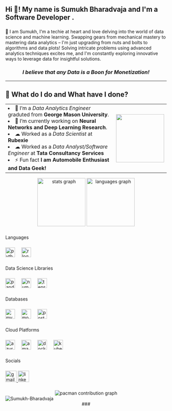 

<h2 align="left">Hi 👋! My name is Sumukh Bharadvaja and I'm a Software Developer .</h2>

###
<p>🌟 I am Sumukh, I'm a techie at heart and love delving into the world of data science and machine learning.
Swapping gears from mechanical mastery to mastering data analytics – I'm just upgrading from nuts and bolts to algorithms and data plots!
Solving intricate problems using advanced analytics techniques excites me, and I'm constantly exploring innovative ways to leverage data for insightful solutions.  </p>
<h3 align="center"><em>I believe that any Data is a Boon for Monetization!</em></h3>
<hr>


<h2 align='left'>🌱 What do I do and What have I done?</h2>

<div align="center">
<table>
<tr>
<td >



<li>🔭 I’m a <em>Data Analytics Engineer</em> graduted from  <strong>George Mason University</strong>.</li>
<li>🌱 I’m currently working on  <strong> Neural Networks and Deep Learning Research</strong>.</li>
<li>☁  Worked as a <em>Data Scientist </em> at <strong>Rubexie</strong></li>
<li>☁  Worked as a <em>Data Analyst/Software Engineer</em> at <strong>Tata Consultancy Services</strong></li>
<li>⚡ Fun fact <strong>I am Automobile Enthusiast and Data Geek!</strong></li>


</td>
<td>
<div align="right">
<img src="https://media1.giphy.com/media/usXZmmgP9Z7kf39fnq/giphy.gif?cid=ecf05e47o1a3hogp710ijrnoemmlps9isiznfp2iqcmr8rjq&ep=v1_gifs_search&rid=giphy.gif&ct=g" height="150" width="150">
</div>

</td>
</tr>
</table>


<div align="center">
  <img src="https://github-readme-stats.vercel.app/api?username=Sumukh-Bharadvaja&hide_title=false&hide_rank=false&show_icons=true&include_all_commits=true&count_private=true&disable_animations=false&theme=dracula&locale=en&hide_border=false" height="150" alt="stats graph"/>
  <img src="https://github-readme-stats.vercel.app/api/top-langs?username=Sumukh-Bharadvaja&locale=en&hide_title=false&layout=compact&card_width=320&langs_count=8&theme=dracula&hide_border=false&exclude_repo=github-readme-stats" height="150" alt="languages graph"/>
</div>

###

<p align="left">Languages</p>

###

<div align="left">
  <img src="https://cdn.jsdelivr.net/gh/devicons/devicon/icons/python/python-original.svg" height="30" alt="python logo"  />
  <img width="12" />
  <img src="https://cdn.simpleicons.org/r/276DC3" height="30" alt="r logo"  />
</div>

###

<p align="left">Data Science Libraries</p>

###

<div align="left">
  <img src="https://cdn.jsdelivr.net/gh/devicons/devicon/icons/pandas/pandas-original.svg" height="30" alt="pandas logo"  />
  <img width="12" />
  <img src="https://cdn.jsdelivr.net/gh/devicons/devicon/icons/numpy/numpy-original.svg" height="30" alt="numpy logo"  />
  <img width="12" />
  <img src="https://cdn.jsdelivr.net/gh/devicons/devicon/icons/tensorflow/tensorflow-original.svg" height="30" alt="tensorflow logo"  />
</div>

###

<p align="left">Databases</p>

###

<div align="left">
  <img src="https://cdn.jsdelivr.net/gh/devicons/devicon/icons/mysql/mysql-original.svg" height="30" alt="mysql logo"  />
  <img width="12" />
  <img src="https://cdn.jsdelivr.net/gh/devicons/devicon/icons/mongodb/mongodb-original.svg" height="30" alt="mongodb logo"  />
  <img width="12" />
  <img src="https://cdn.jsdelivr.net/gh/devicons/devicon/icons/postgresql/postgresql-original.svg" height="30" alt="postgresql logo"  />
</div>

###

<p align="left">Cloud Platforms</p>

###

<div align="left">
  <img src="https://cdn.jsdelivr.net/gh/devicons/devicon/icons/azure/azure-original.svg" height="30" alt="azure logo"  />
  <img width="12" />
  <img src="https://cdn.jsdelivr.net/gh/devicons/devicon/icons/amazonwebservices/amazonwebservices-line-wordmark.svg" height="30" alt="amazonwebservices logo"  />
  <img width="12" />
  <img src="https://cdn.simpleicons.org/docker/2496ED" height="30" alt="docker logo"  />
  <img width="12" />
  <img src="https://cdn.simpleicons.org/kubernetes/326CE5" height="30" alt="kubernetes logo"  />
</div>

###

<p align="left">Socials</p>

###

<div align="left">
  <a href="mailto:bharadvajabs@gmail.com" target="_blank">
    <img src="https://img.shields.io/static/v1?message=Gmail&logo=gmail&label=&color=D14836&logoColor=white&labelColor=&style=for-the-badge" height="35" alt="gmail logo"  />
  </a>
  <a href="https://www.linkedin.com/in/sumukh-bharadvaja-shivaram" target="_blank">
    <img src="https://img.shields.io/static/v1?message=LinkedIn&logo=linkedin&label=&color=0077B5&logoColor=white&labelColor=&style=for-the-badge" height="35" alt="linkedin logo"  />
  </a>
</div>

###

<picture>
  <source media="(prefers-color-scheme: dark)" srcset="https://raw.githubusercontent.com/Sumukh-Bharadvaja/Sumukh-Bharadvaja/output/pacman-contribution-graph-dark.svg">
  <source media="(prefers-color-scheme: light)" srcset="https://raw.githubusercontent.com/Sumukh-Bharadvaja/Sumukh-Bharadvaja/output/pacman-contribution-graph.svg">
  <img alt="pacman contribution graph" src="https://raw.githubusercontent.com/Sumukh-Bharadvaja/Sumukh-Bharadvaja/output/pacman-contribution-graph.svg">
</picture>

<div align="Left"> 
    <img src="https://komarev.com/ghpvc/?username=Sumukh-Bharadvaja&style=for-the-badge&label=VIEWS" alt="Sumukh-Bharadvaja"> 
</div>
###
